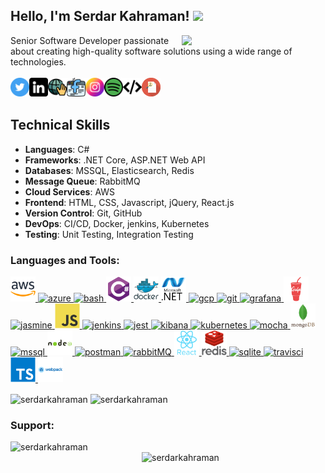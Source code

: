 
<h2>Hello, I'm Serdar Kahraman! <img src="https://media.giphy.com/media/mGcNjsfWAjY5AEZNw6/giphy.gif" width="50"></h2> <img align='right' src="https://media.giphy.com/media/M9gbBd9nbDrOTu1Mqx/giphy.gif" width="230"> 
Senior Software Developer passionate about creating high-quality software solutions using a wide range of technologies.
<br/>
<br/>
<div align = 'left'>
<a href="https://twitter.com/serdarkahraman">
  <img align="left" alt="serdarkahraman | Twitter" width="30px" src="https://github.com/serdarkahraman/serdarkahraman/blob/main/blob/twitter.png" />
</a>
<a href="https://www.linkedin.com/in/serdarkahraman">
  <img align="left" alt="serdarkahraman's Linkdin" width="30px" src="https://github.com/serdarkahraman/serdarkahraman/blob/main/blob/linkedin.png" />
</a>
<a href="https://serdarkahraman.com/">
  <img align="left" alt="serdarkahraman's Portfolio" width="30px" src="https://github.com/serdarkahraman/serdarkahraman/blob/main/blob/planet.svg" />
</a>
<a href="https://www.facebook.com/serdarkahraman">
  <img align="left" alt="serdarkahraman's Facebook" width="30px" src="https://github.com/serdarkahraman/serdarkahraman/blob/main/blob/facebook.png" />
</a>
<a href="https://www.instagram.com/sekahraman/">
  <img align="left" alt="serdarkahraman's Instagram" width="30px" src="https://github.com/serdarkahraman/serdarkahraman/blob/main/blob/instagram.png" />
</a>
<a href="https://open.spotify.com/user/serdarkahraman">
  <img align="left" alt="serdarkahraman's Spotify" width="30px" src="https://github.com/serdarkahraman/serdarkahraman/blob/main/blob/spotify.png" />
</a>
<a href="https://leetcode.com/serdarkahraman/">
  <img align="left" alt="serdarkahraman's Leetcode" width="30px" src="https://github.com/serdarkahraman/serdarkahraman/blob/main/blob/programming-code-signs.png" />
</a>
<a href="https://github.com/serdarkahraman/serdarkahraman/blob/main/blob/Serdar.pdf">
  <img align="left" alt="Download Resume" width="30px" src="https://github.com/serdarkahraman/serdarkahraman/blob/main/blob/curriculum-vitae-resume-svgrepo-com.svg" />
</a>
 <br /> <br />

## Technical Skills
- **Languages**: C#
- **Frameworks**: .NET Core, ASP.NET Web API
- **Databases**: MSSQL, Elasticsearch, Redis
- **Message Queue**: RabbitMQ
- **Cloud Services**: AWS
- **Frontend**: HTML, CSS, Javascript, jQuery, React.js
- **Version Control**: Git, GitHub
- **DevOps**: CI/CD, Docker, jenkins, Kubernetes
- **Testing**: Unit Testing, Integration Testing


<h3 align="left">Languages and Tools:</h3>
<p align="left"> <a href="https://aws.amazon.com" target="_blank" rel="noreferrer"> <img src="https://raw.githubusercontent.com/devicons/devicon/master/icons/amazonwebservices/amazonwebservices-original-wordmark.svg" alt="aws" width="40" height="40"/> </a> <a href="https://azure.microsoft.com/en-in/" target="_blank" rel="noreferrer"> <img src="https://www.vectorlogo.zone/logos/microsoft_azure/microsoft_azure-icon.svg" alt="azure" width="40" height="40"/> </a> <a href="https://www.gnu.org/software/bash/" target="_blank" rel="noreferrer"> <img src="https://www.vectorlogo.zone/logos/gnu_bash/gnu_bash-icon.svg" alt="bash" width="40" height="40"/> </a> <a href="https://www.w3schools.com/cs/" target="_blank" rel="noreferrer"> <img src="https://raw.githubusercontent.com/devicons/devicon/master/icons/csharp/csharp-original.svg" alt="csharp" width="40" height="40"/> </a> <a href="https://www.docker.com/" target="_blank" rel="noreferrer"> <img src="https://raw.githubusercontent.com/devicons/devicon/master/icons/docker/docker-original-wordmark.svg" alt="docker" width="40" height="40"/> </a> <a href="https://dotnet.microsoft.com/" target="_blank" rel="noreferrer"> <img src="https://raw.githubusercontent.com/devicons/devicon/master/icons/dot-net/dot-net-original-wordmark.svg" alt="dotnet" width="40" height="40"/> </a> <a href="https://cloud.google.com" target="_blank" rel="noreferrer"> <img src="https://www.vectorlogo.zone/logos/google_cloud/google_cloud-icon.svg" alt="gcp" width="40" height="40"/> </a> <a href="https://git-scm.com/" target="_blank" rel="noreferrer"> <img src="https://www.vectorlogo.zone/logos/git-scm/git-scm-icon.svg" alt="git" width="40" height="40"/> </a> <a href="https://grafana.com" target="_blank" rel="noreferrer"> <img src="https://www.vectorlogo.zone/logos/grafana/grafana-icon.svg" alt="grafana" width="40" height="40"/> </a> <a href="https://gulpjs.com" target="_blank" rel="noreferrer"> <img src="https://raw.githubusercontent.com/devicons/devicon/master/icons/gulp/gulp-plain.svg" alt="gulp" width="40" height="40"/> </a> <a href="https://jasmine.github.io/" target="_blank" rel="noreferrer"> <img src="https://www.vectorlogo.zone/logos/jasmine/jasmine-icon.svg" alt="jasmine" width="40" height="40"/> </a> <a href="https://developer.mozilla.org/en-US/docs/Web/JavaScript" target="_blank" rel="noreferrer"> <img src="https://raw.githubusercontent.com/devicons/devicon/master/icons/javascript/javascript-original.svg" alt="javascript" width="40" height="40"/> </a> <a href="https://www.jenkins.io" target="_blank" rel="noreferrer"> <img src="https://www.vectorlogo.zone/logos/jenkins/jenkins-icon.svg" alt="jenkins" width="40" height="40"/> </a> <a href="https://jestjs.io" target="_blank" rel="noreferrer"> <img src="https://www.vectorlogo.zone/logos/jestjsio/jestjsio-icon.svg" alt="jest" width="40" height="40"/> </a> <a href="https://www.elastic.co/kibana" target="_blank" rel="noreferrer"> <img src="https://www.vectorlogo.zone/logos/elasticco_kibana/elasticco_kibana-icon.svg" alt="kibana" width="40" height="40"/> </a> <a href="https://kubernetes.io" target="_blank" rel="noreferrer"> <img src="https://www.vectorlogo.zone/logos/kubernetes/kubernetes-icon.svg" alt="kubernetes" width="40" height="40"/> </a> <a href="https://mochajs.org" target="_blank" rel="noreferrer"> <img src="https://www.vectorlogo.zone/logos/mochajs/mochajs-icon.svg" alt="mocha" width="40" height="40"/> </a> <a href="https://www.mongodb.com/" target="_blank" rel="noreferrer"> <img src="https://raw.githubusercontent.com/devicons/devicon/master/icons/mongodb/mongodb-original-wordmark.svg" alt="mongodb" width="40" height="40"/> </a> <a href="https://www.microsoft.com/en-us/sql-server" target="_blank" rel="noreferrer"> <img src="https://www.svgrepo.com/show/303229/microsoft-sql-server-logo.svg" alt="mssql" width="40" height="40"/> </a> <a href="https://nodejs.org" target="_blank" rel="noreferrer"> <img src="https://raw.githubusercontent.com/devicons/devicon/master/icons/nodejs/nodejs-original-wordmark.svg" alt="nodejs" width="40" height="40"/> </a> <a href="https://postman.com" target="_blank" rel="noreferrer"> <img src="https://www.vectorlogo.zone/logos/getpostman/getpostman-icon.svg" alt="postman" width="40" height="40"/> </a> <a href="https://www.rabbitmq.com" target="_blank" rel="noreferrer"> <img src="https://www.vectorlogo.zone/logos/rabbitmq/rabbitmq-icon.svg" alt="rabbitMQ" width="40" height="40"/> </a> <a href="https://reactjs.org/" target="_blank" rel="noreferrer"> <img src="https://raw.githubusercontent.com/devicons/devicon/master/icons/react/react-original-wordmark.svg" alt="react" width="40" height="40"/> </a> <a href="https://redis.io" target="_blank" rel="noreferrer"> <img src="https://raw.githubusercontent.com/devicons/devicon/master/icons/redis/redis-original-wordmark.svg" alt="redis" width="40" height="40"/> </a> <a href="https://www.sqlite.org/" target="_blank" rel="noreferrer"> <img src="https://www.vectorlogo.zone/logos/sqlite/sqlite-icon.svg" alt="sqlite" width="40" height="40"/> </a> <a href="https://travis-ci.org" target="_blank" rel="noreferrer"> <img src="https://www.vectorlogo.zone/logos/travis-ci/travis-ci-icon.svg" alt="travisci" width="40" height="40"/> </a> <a href="https://www.typescriptlang.org/" target="_blank" rel="noreferrer"> <img src="https://raw.githubusercontent.com/devicons/devicon/master/icons/typescript/typescript-original.svg" alt="typescript" width="40" height="40"/> </a> <a href="https://webpack.js.org" target="_blank" rel="noreferrer"> <img src="https://raw.githubusercontent.com/devicons/devicon/d00d0969292a6569d45b06d3f350f463a0107b0d/icons/webpack/webpack-original-wordmark.svg" alt="webpack" width="40" height="40"/> </a> </p>

<p align="left">
  <img align="center" " width="400" src="https://github-readme-stats.vercel.app/api?username=serdarkahraman&show_icons=true&theme=dark" alt="serdarkahraman" />
  <img align="center" height="165" src="https://github-readme-stats.vercel.app/api/top-langs/?username=serdarkahraman&layout=compact&hide=html&theme=dark" alt="serdarkahraman" />
</p>

<h3 align="left">Support:</h3>
<p align="left"> 
  <a href="https://www.buymeacoffee.com/serdarkahraman"> <img align="left" src="https://cdn.buymeacoffee.com/buttons/v2/default-yellow.png" height="50" width="210" alt="serdarkahraman" /></a>   <br />  
  <img src="https://komarev.com/ghpvc/?username=serdarkahraman&label=Profile%20views&color=0e75b6&style=flat" alt="serdarkahraman" /> 
 
  </p>

